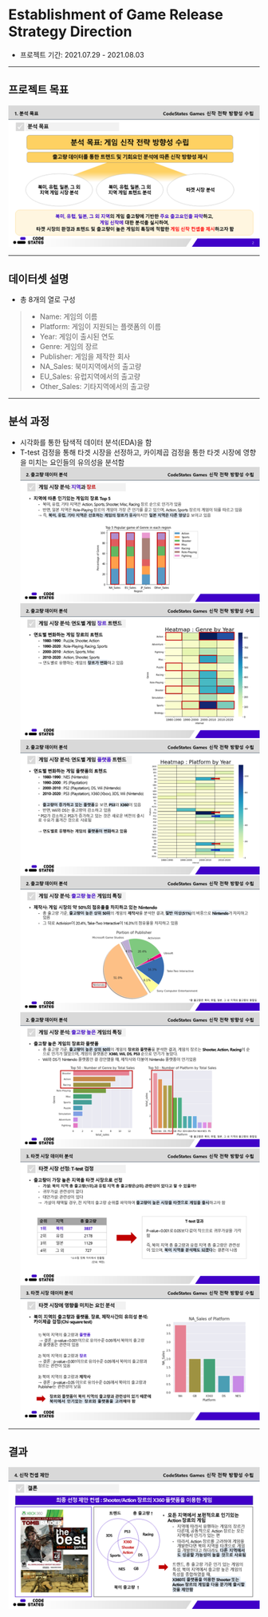 # Establishment of Game Release Strategy Direction
- 프로젝트 기간: 2021.07.29 - 2021.08.03
---
## 프로젝트 목표
![img2](./img/img2.PNG)

---
## 데이터셋 설명
- 총 8개의 열로 구성
>- Name: 게임의 이름
>- Platform: 게임이 지원되는 플랫폼의 이름
>- Year: 게임이 출시된 연도
>- Genre: 게임의 장르
>- Publisher: 게임을 제작한 회사
>- NA_Sales: 북미지역에서의 출고량
>- EU_Sales: 유럽지역에서의 출고량
>- Other_Sales: 기타지역에서의 출고량 
---
## 분석 과정
- 시각화를 통한 탐색적 데이터 분석(EDA)을 함
- T-test 검정을 통해 타겟 시장을 선정하고, 카이제곱 검정을 통한 타겟 시장에 영향을 미치는 요인들의 유의성을 분석함
![img3](./img/img3.PNG)
![img4](./img/img4.PNG)
![img5](./img/img5.PNG)
![img6](./img/img6.PNG)
![img7](./img/img7.PNG)
![img8](./img/img8.PNG)
![img9](./img/img9.PNG)

---
## 결과
![img10](./img/img10.PNG)